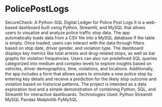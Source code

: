 # PolicePostLogs
SecureCheck: A Python-SQL Digital Ledger for Police Post Logs
It is a web-based dashboard built using Python, Streamlit, and MySQL that allows users to visualize and analyze police traffic stop data. The app automatically loads data from a CSV file into a MySQL database if the table is empty. Once loaded, users can interact with the data through filters based on stop date, driver gender, and violation type. The dashboard displays key metrics like total arrests and drug-related stops, as well as bar graphs for violation frequencies. Users can also run predefined SQL queries categorized into medium and complex levels to explore insights based on vehicles, driver demographics, time, violations, and locations. Additionally, the app includes a form that allows users to simulate a new police stop by entering key details and receive a prediction for the likely stop outcome and violation based on historical patterns. The project is intended as a data exploration tool and a simple demonstration of combining Python, SQL, and Streamlit for interactive dashboards.
Technologies Used:
Python
Streamlit
MySQL
Pandas
Matplotlib
PyMySQL
